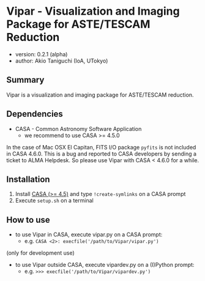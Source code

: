 # Vipar - Visualization and Imaging Package for ASTE/TESCAM Reduction

+ version: 0.2.1 (alpha)
+ author: Akio Taniguchi (IoA, UTokyo)

## Summary

Vipar is a visualization and imaging package for ASTE/TESCAM reduction.

## Dependencies

+ CASA - Common Astronomy Software Application
    - we recommend to use CASA >= 4.5.0

In the case of Mac OSX El Capitan, FITS I/O package `pyfits` is not included in CASA 4.6.0.
This is a bug and reported to CASA developers by sending a ticket to ALMA Helpdesk.
So please use Vipar with CASA < 4.6.0 for a while.

## Installation

1. Install [CASA (>= 4.5)][casa] and type `!create-symlinks` on a CASA prompt
1. Execute `setup.sh` on a terminal

## How to use

+ to use Vipar in CASA, execute vipar.py on a CASA prompt:
    - e.g. `CASA <2>: execfile('/path/to/Vipar/vipar.py')`

(only for development use)

+ to use Vipar outside CASA, execute vipardev.py on a (I)Python prompt:
    - e.g. `>>> execfile('/path/to/Vipar/vipardev.py')`

[casa]: https://casa.nrao.edu/casa_obtaining.shtml
